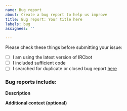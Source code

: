 ```yaml
---
name: Bug report
about: Create a bug report to help us improve
title: Bug report: Your title here
labels: bug
assignees: ''

---
```


Please check these things before submitting your issue:

- [ ] I am using the latest version of IRCbot
- [ ] I included sufficient code
- [ ] I searched for duplicate or closed bug report [here](https://github.com/PuneetGopinath/IRCbot/issues?q=is%3Aissue)

### Bug reports include:

**Description**
<!--A clear and concise description of what the bug is.-->

<!--**Screenshots (optional)**
If applicable, add screenshots to help explain your problem.
**Note:** If you can't upload files then use [GoFile](https://gofile.io/uploadFiles) or [WeTransfer](https://wetransfer.com/upload)-->

**Additional context (optional)**
<!--Add any other context about the problem here.-->
